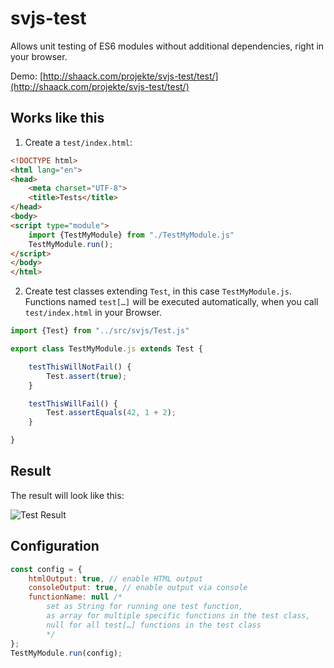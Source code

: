 # svjs-test

Allows unit testing of ES6 modules without additional dependencies, right in your browser.

Demo: [http://shaack.com/projekte/svjs-test/test/](http://shaack.com/projekte/svjs-test/test/)

## Works like this

1. Create a `test/index.html`:

```html
<!DOCTYPE html>
<html lang="en">
<head>
    <meta charset="UTF-8">
    <title>Tests</title>
</head>
<body>
<script type="module">
    import {TestMyModule} from "./TestMyModule.js"
    TestMyModule.run();
</script>
</body>
</html>
```

2. Create test classes extending `Test`, in this case `TestMyModule.js`. 
Functions named `test[…]` will be executed automatically, when you call 
`test/index.html` in your Browser.

```javascript
import {Test} from "../src/svjs/Test.js"

export class TestMyModule.js extends Test {

    testThisWillNotFail() {
        Test.assert(true);
    }

    testThisWillFail() {
        Test.assertEquals(42, 1 + 2);
    }

}
```

## Result

The result will look like this:

![Test Result](http://shaack.com/projekte/assets/img/svjs_test.png)

## Configuration

```javascript
const config = {
    htmlOutput: true, // enable HTML output
    consoleOutput: true, // enable output via console
    functionName: null /* 
        set as String for running one test function,
        as array for multiple specific functions in the test class,
        null for all test[…] functions in the test class 
        */ 
};
TestMyModule.run(config);
```

